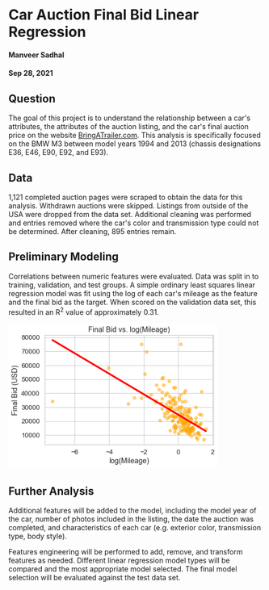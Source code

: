# Car Auction Final Bid Linear Regression

#### Manveer Sadhal
#### Sep 28, 2021

## Question
The goal of this project is to understand the relationship between a car's attributes, the attributes of the auction listing, and the car's final auction price on the website [BringATrailer.com](https://bringatrailer.com/). This analysis is specifically focused on the BMW M3 between model years 1994 and 2013 (chassis designations E36, E46, E90, E92, and E93).

## Data
1,121 completed auction pages were scraped to obtain the data for this analysis. Withdrawn auctions were skipped. Listings from outside of the USA were dropped from the data set. Additional cleaning was performed and entries removed where the car's color and transmission type could not be determined. After cleaning, 895 entries remain.

## Preliminary Modeling
Correlations between numeric features were evaluated. Data was split in to training, validation, and test groups. A simple ordinary least squares linear regression model was fit using the log of each car's mileage as the feature and the final bid as the target. When scored on the validation data set, this resulted in an R<sup>2</sup> value of approximately 0.31.

![regression](bid_vs_log_mileage.png)

## Further Analysis
Additional features will be added to the model, including the model year of the car, number of photos included in the listing, the date the auction was completed, and characteristics of each car (e.g. exterior color, transmission type, body style).

Features engineering will be performed to add, remove, and transform features as needed. Different linear regression model types will be compared and the most appropriate model selected. The final model selection will be evaluated against the test data set.